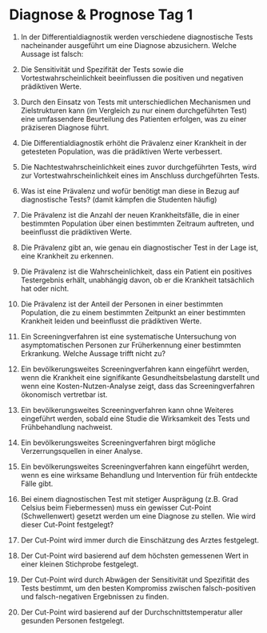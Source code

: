 # Diagnose & Prognose Tag 1

1)	In der Differentialdiagnostik werden verschiedene diagnostische Tests nacheinander ausgeführt um eine Diagnose abzusichern. Welche Aussage ist falsch:
  1)	Die Sensitivität und Spezifität der Tests sowie die Vortestwahrscheinlichkeit beeinflussen die positiven und negativen prädiktiven Werte.
  2)	Durch den Einsatz von Tests mit unterschiedlichen Mechanismen und Zielstrukturen kann (im Vergleich zu nur einem durchgeführten Test) eine umfassendere Beurteilung des Patienten erfolgen, was zu einer präziseren Diagnose führt.
  3)	Die Differentialdiagnostik erhöht die Prävalenz einer Krankheit in der getesteten Population, was die prädiktiven Werte verbessert.
  4)	Die Nachtestwahrscheinlichkeit eines zuvor durchgeführten Tests, wird zur Vortestwahrscheinlichkeit eines im Anschluss durchgeführten Tests. 


2)	Was ist eine Prävalenz und wofür benötigt man diese in Bezug auf diagnostische Tests? (damit kämpfen die Studenten häufig)
  1)	Die Prävalenz ist die Anzahl der neuen Krankheitsfälle, die in einer bestimmten Population über einen bestimmten Zeitraum auftreten, und beeinflusst die prädiktiven Werte.
  2)	Die Prävalenz gibt an, wie genau ein diagnostischer Test in der Lage ist, eine Krankheit zu erkennen.
  3)	Die Prävalenz ist die Wahrscheinlichkeit, dass ein Patient ein positives Testergebnis erhält, unabhängig davon, ob er die Krankheit tatsächlich hat oder nicht.
  4)	Die Prävalenz ist der Anteil der Personen in einer bestimmten Population, die zu einem bestimmten Zeitpunkt an einer bestimmten Krankheit leiden und beeinflusst die prädiktiven Werte.

3)	Ein Screeningverfahren ist eine systematische Untersuchung von asymptomatischen Personen zur Früherkennung einer bestimmten Erkrankung. Welche Aussage trifft nicht zu?
  1)	Ein bevölkerungsweites Screeningverfahren kann eingeführt werden, wenn die Krankheit eine signifikante Gesundheitsbelastung darstellt und wenn eine Kosten-Nutzen-Analyse zeigt, dass das Screeningverfahren ökonomisch vertretbar ist.
  2)	Ein bevölkerungsweites Screeningverfahren kann ohne Weiteres eingeführt werden, sobald eine Studie die Wirksamkeit des Tests und Frühbehandlung nachweist.
  3)	Ein bevölkerungsweites Screeningverfahren birgt mögliche Verzerrungsquellen in einer Analyse. 
  4)	Ein bevölkerungsweites Screeningverfahren kann eingeführt werden, wenn es eine wirksame Behandlung und Intervention für früh entdeckte Fälle gibt.

4)	Bei einem diagnostischen Test mit stetiger Ausprägung (z.B. Grad Celsius beim Fiebermessen) muss ein gewisser Cut-Point (Schwellenwert) gesetzt werden um eine Diagnose zu stellen. Wie wird dieser Cut-Point festgelegt?
  1)	Der Cut-Point wird immer durch die Einschätzung des Arztes festgelegt.
  2)	Der Cut-Point wird basierend auf dem höchsten gemessenen Wert in einer kleinen Stichprobe festgelegt.
  3)	Der Cut-Point wird durch Abwägen der Sensitivität und Spezifität des Tests bestimmt, um den besten Kompromiss zwischen falsch-positiven und falsch-negativen Ergebnissen zu finden.
  4)	Der Cut-Point wird basierend auf der Durchschnittstemperatur aller gesunden Personen festgelegt.


